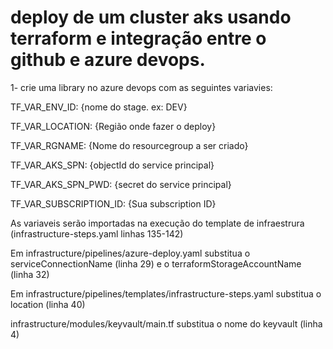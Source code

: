 # deploy de um cluster aks usando terraform e integração entre o github e azure devops.

1- crie uma library no azure devops com as seguintes variavies:

TF_VAR_ENV_ID: {nome do stage. ex: DEV}

TF_VAR_LOCATION: {Região onde fazer o deploy}

TF_VAR_RGNAME: {Nome do resourcegroup a ser criado}

TF_VAR_AKS_SPN: {objectId do service principal}

TF_VAR_AKS_SPN_PWD: {secret do service principal}

TF_VAR_SUBSCRIPTION_ID: {Sua subscription ID}

As variaveis serão importadas na execução do template de infraestrura (infrastructure-steps.yaml linhas 135-142)

Em infrastructure/pipelines/azure-deploy.yaml
substitua o serviceConnectionName (linha 29) e o terraformStorageAccountName (linha 32)

Em infrastructure/pipelines/templates/infrastructure-steps.yaml substitua o location (linha 40)

infrastructure/modules/keyvault/main.tf substitua o nome do keyvault (linha 4)
